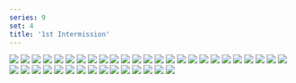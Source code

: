 ```yaml
---
series: 9
set: 4
title: '1st Intermission'
---
```


![](../../../../assets/modern-fried-snake/part-4/modern201intermission1.jpg)
![](../../../../assets/modern-fried-snake/part-4/modern202.jpg)
![](../../../../assets/modern-fried-snake/part-4/modern203.jpg)
![](../../../../assets/modern-fried-snake/part-4/modern204.jpg)
![](../../../../assets/modern-fried-snake/part-4/modern205.jpg)
![](../../../../assets/modern-fried-snake/part-4/modern206.jpg)
![](../../../../assets/modern-fried-snake/part-4/modern207.jpg)
![](../../../../assets/modern-fried-snake/part-4/modern208.jpg)
![](../../../../assets/modern-fried-snake/part-4/modern209.jpg)
![](../../../../assets/modern-fried-snake/part-4/modern210.jpg)
![](../../../../assets/modern-fried-snake/part-4/modern211.jpg)
![](../../../../assets/modern-fried-snake/part-4/modern212.jpg)
![](../../../../assets/modern-fried-snake/part-4/modern213.jpg)
![](../../../../assets/modern-fried-snake/part-4/modern214.jpg)
![](../../../../assets/modern-fried-snake/part-4/modern215.jpg)
![](../../../../assets/modern-fried-snake/part-4/modern216.jpg)
![](../../../../assets/modern-fried-snake/part-4/modern217.jpg)
![](../../../../assets/modern-fried-snake/part-4/modern218.jpg)
![](../../../../assets/modern-fried-snake/part-4/modern219.jpg)
![](../../../../assets/modern-fried-snake/part-4/modern220.jpg)
![](../../../../assets/modern-fried-snake/part-4/modern221.jpg)
![](../../../../assets/modern-fried-snake/part-4/modern222.jpg)
![](../../../../assets/modern-fried-snake/part-4/modern223.jpg)
![](../../../../assets/modern-fried-snake/part-4/modern224.jpg)
![](../../../../assets/modern-fried-snake/part-4/modern225.jpg)
![](../../../../assets/modern-fried-snake/part-4/modern226.jpg)
![](../../../../assets/modern-fried-snake/part-4/modern227.jpg)
![](../../../../assets/modern-fried-snake/part-4/modern228.jpg)
![](../../../../assets/modern-fried-snake/part-4/modern229.jpg)
![](../../../../assets/modern-fried-snake/part-4/modern230.jpg)
![](../../../../assets/modern-fried-snake/part-4/modern231.jpg)
![](../../../../assets/modern-fried-snake/part-4/modern232.jpg)
![](../../../../assets/modern-fried-snake/part-4/modern233.jpg)
![](../../../../assets/modern-fried-snake/part-4/modern234.jpg)
![](../../../../assets/modern-fried-snake/part-4/modern235.jpg)
![](../../../../assets/modern-fried-snake/part-4/modern236.jpg)
![](../../../../assets/modern-fried-snake/part-4/modern237.jpg)
![](../../../../assets/modern-fried-snake/part-4/modern238.jpg)
![](../../../../assets/modern-fried-snake/part-4/modern239.jpg)
![](../../../../assets/modern-fried-snake/part-4/modern240.jpg)